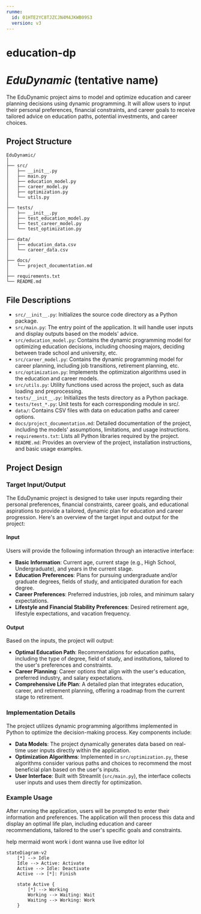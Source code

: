 ```yaml
---
runme:
  id: 01HTE2YC8TJZCJN4M4JKWB09S3
  version: v3
---
```


# education-dp

# *EduDynamic* (tentative name)

The EduDynamic project aims to model and optimize education and career planning decisions using dynamic programming. It will allow users to input their personal preferences, financial constraints, and career goals to receive tailored advice on education paths, potential investments, and career choices.

## Project Structure

```
EduDynamic/
│
├── src/
│   ├── __init__.py
│   ├── main.py
│   ├── education_model.py
│   ├── career_model.py
│   ├── optimization.py
│   └── utils.py
│
├── tests/
│   ├── __init__.py
│   ├── test_education_model.py
│   ├── test_career_model.py
│   └── test_optimization.py
│
├── data/
│   ├── education_data.csv
│   └── career_data.csv
│
├── docs/
│   └── project_documentation.md
│
├── requirements.txt
└── README.md
```

## File Descriptions

- `src/__init__.py`: Initializes the source code directory as a Python package.
- `src/main.py`: The entry point of the application. It will handle user inputs and display outputs based on the models' advice.
- `src/education_model.py`: Contains the dynamic programming model for optimizing education decisions, including choosing majors, deciding between trade school and university, etc.
- `src/career_model.py`: Contains the dynamic programming model for career planning, including job transitions, retirement planning, etc.
- `src/optimization.py`: Implements the optimization algorithms used in the education and career models.
- `src/utils.py`: Utility functions used across the project, such as data loading and preprocessing.
- `tests/__init__.py`: Initializes the tests directory as a Python package.
- `tests/test_*.py`: Unit tests for each corresponding module in src/.
- `data/`: Contains CSV files with data on education paths and career options.
- `docs/project_documentation.md`: Detailed documentation of the project, including the models' assumptions, limitations, and usage instructions.
- `requirements.txt`: Lists all Python libraries required by the project.
- `README.md`: Provides an overview of the project, installation instructions, and basic usage examples.

## Project Design

### Target Input/Output

The EduDynamic project is designed to take user inputs regarding their personal preferences, financial constraints, career goals, and educational aspirations to provide a tailored, dynamic plan for education and career progression. Here's an overview of the target input and output for the project:

#### Input

Users will provide the following information through an interactive interface:

- **Basic Information**: Current age, current stage (e.g., High School, Undergraduate), and years in the current stage.
- **Education Preferences**: Plans for pursuing undergraduate and/or graduate degrees, fields of study, and anticipated duration for each degree.
- **Career Preferences**: Preferred industries, job roles, and minimum salary expectations.
- **Lifestyle and Financial Stability Preferences**: Desired retirement age, lifestyle expectations, and vacation frequency.

#### Output

Based on the inputs, the project will output:

- **Optimal Education Path**: Recommendations for education paths, including the type of degree, field of study, and institutions, tailored to the user's preferences and constraints.
- **Career Planning**: Career options that align with the user's education, preferred industry, and salary expectations.
- **Comprehensive Life Plan**: A detailed plan that integrates education, career, and retirement planning, offering a roadmap from the current stage to retirement.

### Implementation Details

The project utilizes dynamic programming algorithms implemented in Python to optimize the decision-making process. Key components include:

- **Data Models**: The project dynamically generates data based on real-time user inputs directly within the application.
- **Optimization Algorithms**: Implemented in `src/optimization.py`, these algorithms consider various paths and choices to recommend the most beneficial plan based on the user's inputs.
- **User Interface**: Built with Streamlit (`src/main.py`), the interface collects user inputs and uses them directly for optimization.

### Example Usage

After running the application, users will be prompted to enter their information and preferences. The application will then process this data and display an optimal life plan, including education and career recommendations, tailored to the user's specific goals and constraints.

help mermaid wont work i dont wanna use live editor lol

```mermaid
stateDiagram-v2
    [*] --> Idle
    Idle --> Active: Activate
    Active --> Idle: Deactivate
    Active --> [*]: Finish

    state Active {
        [*] --> Working
        Working --> Waiting: Wait
        Waiting --> Working: Work
    }
